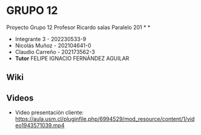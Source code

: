 # GRUPO 12
Proyecto Grupo 12 Profesor Ricardo salas Paralelo 201
*
* 
* Integrante 3 - 202230533-9
* Nicolás Muñoz - 202104641-0
* Claudio Carreño - 202173562-3
* **Tutor** FELIPE IGNACIO FERNÁNDEZ AGUILAR

## Wiki

## Videos
* Video presentación cliente: https://aula.usm.cl/pluginfile.php/6994529/mod_resource/content/1/video1943571039.mp4


